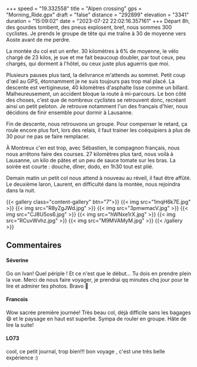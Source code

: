 +++
speed = "19.332558"
title = "Alpen crossing"
gps = "Morning_Ride.gpx"
draft = "false"
distance = "292899"
elevation = "3341"
duration = "15:09:02"
date = "2023-07-22 22:02:16.357161"
+++
Départ 8h, des gourdes tombent, des pneus explosent, bref, nous sommes 300 cyclistes.
Je prends le groupe de tête qui me traîne à 30 de moyenne vers Aoste avant de me perdre.

La montée du col est un enfer. 30 kilomètres à 6% de moyenne, le vélo chargé de 23 kilos, je sue et me fait beaucoup doubler, par tout ceux, peu chargés, qui dorment à l'hôtel, ou ceux juste plus aguerris que moi.

Plusieurs pauses plus tard, la delivrance m'attends au sommet. Petit coup d'œil au GPS, étonnamment je ne suis toujours pas trop mal placé. La descente est vertigineuse, 40 kilomètres d'asphalte lisse comme un billard. Malheureusement, un accident bloque la route à mi-parcours. Le bon côté des choses, c'est que de nombreux cyclistes se retrouvent donc, recréant ainsi un petit peloton. Je retrouve notamment l'un des français d'hier, nous décidons de finir ensemble pour dormir à Lausanne.

Fin de descente, nous retrouvons un groupe. Pour compenser le retard, ça roule encore plus fort, lors des relais, il faut trainer les coéquipiers à plus de 30 pour ne pas se faire remplacer.

À Montreux c'en est trop, avec Sébastien, le compagnon français, nous nous arrêtons faire des courses. 27 kilomètres plus tard, nous voilà à Lausanne, un kilo de pâtes et un peu de sauce tomate sur les bras. La soirée est courte : douche, dîner, dodo, en 1h30 tout est plié.

Demain matin un petit col nous attend à nouveau au réveil, il faut être affûté. Le deuxième laron, Laurent, en difficulté dans la montée, nous rejoindra dans la nuit.


{{< gallery class="content-gallery" btn="7">}}
{{< img src="1mqH6k7E.jpg" >}}
{{< img src="R8yZgJWd.jpg" >}}
{{< img src="3pmwmacV.jpg" >}}
{{< img src="CJ8U5os6.jpg" >}}
{{< img src="hWNxe1rX.jpg" >}}
{{< img src="RCuvWvhz.jpg" >}}
{{< img src="M9MVAMyM.jpg" >}}
{{< /gallery >}}

## Commentaires
#### Séverine
Go on Ivan!
Quel périple ! Et ce n'est que le début... Tu dois en prendre plein la vue. Merci de nous faire voyager, je prendrai qq minutes chq jour pour te lire et admirer tes photos. Bravo 👏
#### Francois
Wow sacrée première journée!
Très beau col, déjà difficile sans les bagages 😄 et le paysage en haut est superbe.
Sympa de rouler en groupe.
Hâte de lire la suite!
#### LO73
cool, ce petit journal, trop bien!!! bon voyage , c'est une très belle expérience :)
